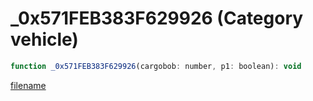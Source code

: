 # _0x571FEB383F629926 (Category vehicle)

```js
function _0x571FEB383F629926(cargobob: number, p1: boolean): void
```

[filename](_0x571FEB383F629926_m.md ':include')